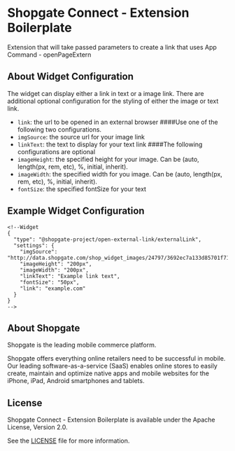 # Shopgate Connect - Extension Boilerplate

Extension that will take passed parameters to create a link that uses App Command - openPageExtern

## About Widget Configuration
The widget can display either a link in text or a image link. There are additional optional configuration for the styling of either the image or text link.

- `link`: the url to be opened in an external browser
####Use one of the following two configurations.
- `imgSource`: the source url for your image link
- `linkText`: the text to display for your text link
####The following configurations are optional
- `imageHeight`: the specified height for your image. Can be (auto, length(px, rem, etc), %, initial, inherit).
- `imageWidth`: the specified width for you image. Can be (auto, length(px, rem, etc), %, initial, inherit).
- `fontSize`: the specified fontSize for your text

## Example Widget Configuration
```
<!--Widget
{
  "type": "@shopgate-project/open-external-link/externalLink",
  "settings": {
	"imgSource": "http://data.shopgate.com/shop_widget_images/24797/3692ec7a133d85701f713e624ceb4d51.min.jpeg",
	"imageHeight": "200px",
	"imageWidth": "200px",
	"linkText": "Example link text",
	"fontSize": "50px",
	"link": "example.com"
  }
}
-->
```

## About Shopgate

Shopgate is the leading mobile commerce platform.

Shopgate offers everything online retailers need to be successful in mobile. Our leading
software-as-a-service (SaaS) enables online stores to easily create, maintain and optimize native
apps and mobile websites for the iPhone, iPad, Android smartphones and tablets.

## License

Shopgate Connect - Extension Boilerplate is available under the Apache License, Version 2.0.

See the [LICENSE](./LICENSE) file for more information.
